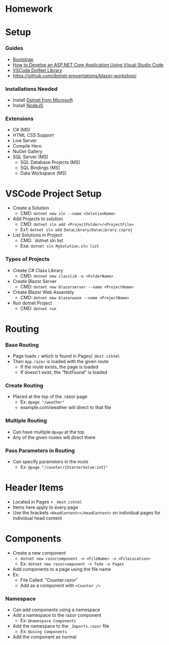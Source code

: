 
# Homework



# Setup

### Guides

- [Bootstrap](https://getbootstrap.com/)
- [How to Develop an ASP.NET Core Application Using Visual Studio Code](https://www.syncfusion.com/blogs/post/how-to-develop-an-asp-net-core-application-using-visual-studio-code.aspx)
- [VSCode DotNet Library](https://learn.microsoft.com/en-us/dotnet/core/tutorials/library-with-visual-studio-code?pivots=dotnet-7-0)
- https://github.com/dotnet-presentations/blazor-workshop/

### Installations Needed

- Install [Dotnet from  Microsoft](https://dotnet.microsoft.com/en-us/download/dotnet)
- Install [NodeJS](https://nodejs.org/en)

### Extensions

- C# (MS)
- HTML CSS Support
- Live Server
- Compile Hero
- NuGet Gallery
- SQL Server (MS)
    - SQL Database Projects (MS)
    - SQL Bindings (MS)
    - Data Workspace (MS)

# VSCode Project Setup

- Create a Solution
    - CMD: `dotnet new sln --name <SolutionName>`
- Add Projects to solution
    - CMD: `dotnet sln add <ProjectFolder>/<ProjectFile>`
    - Ex1: `dotnet sln add DataLibrary/DataLibrary.csproj`
- List Solutions in Project
    - CMD: `dotnet sln <SolutionFileName> list
    - Exa: `dotnet sln MySolution.sln list`

### Types of Projects

- Create C# Class Library
    - CMD: `dotnet new classlib -o <FolderName>`
- Create Blazor Server
    - CMD: `dotnet new blazorserver --name <ProjectName>`
- Create Blazor Web Assembly
    - CMD: `dotnet new blazorwasm --name <ProjectName>`
- Run dotnet Project
    - CMD: `dotnet run`

# Routing

### Base Routing

- Page loads `/` which is found in Pages/`_Host.cshtml`
- Then `App.razor` is loaded with the given route
  - If the route exists, the page is loaded
  - If doesn't exist, the "NotFound" is loaded

### Create Routing

- Placed at the top of the .razor page
  - Ex: `@page "/weather"`
  - example.com/weather will direct to that file

### Multiple Routing

- Can have multiple `@page` at the top
- Any of the given routes will direct there

### Pass Parameters in Routing

- Can specify parameters in the route
  - Ex: `@page "/counter/{StarterValue:int}"`


# Header Items

- Located in Pages > `_Host.cshtml`
- Items here apply to every page
- Use the brackets `<HeadContent></HeadContent>` on individual pages for individual head content

# Components

- Create a new component
    - `dotnet new razorcomponent -n <FileName> -o <FileLocation>`
    - Ex: `dotnet new razorcomponent -n Todo -o Pages`
- Add components to a page using the file name
- Ex:
    - File Called: "Counter.razor"
    - Add as a component with `<Counter />`

### Namespace

- Can add components using a namespace
- Add a namespace to the razor component
    - Ex: `@namespace Components`
- Add the namespace to the `_Imports.razor` file
    - Ex: `@using Components`
- Add the component as normal
